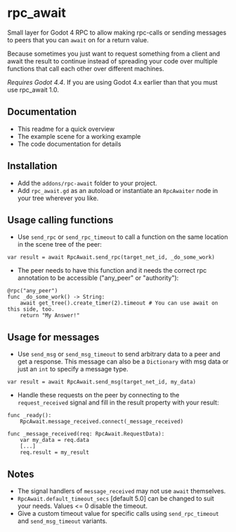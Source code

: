 # rpc_await
Small layer for Godot 4 RPC to allow making rpc-calls or sending messages to peers that you can `await` on for a return value.

Because sometimes you just want to request something from a client and await the result to continue instead of spreading your code over multiple functions that call each other over different machines.

*Requires Godot 4.4*. If you are using Godot 4.x earlier than that you must use rpc_await 1.0.

## Documentation
* This readme for a quick overview
* The example scene for a working example
* The code documentation for details

## Installation
* Add the `addons/rpc-await` folder to your project.
* Add `rpc_await.gd` as an autoload or instantiate an `RpcAwaiter` node in your tree wherever you like.

## Usage calling functions
* Use `send_rpc` or `send_rpc_timeout` to call a function on the same location in the scene tree of the peer:


```GDScript
var result = await RpcAwait.send_rpc(target_net_id, _do_some_work)
```

* The peer needs to have this function and it needs the correct rpc annotation to be accessible ("any_peer" or "authority"):

```GDScript
@rpc("any_peer")
func _do_some_work() -> String:
	await get_tree().create_timer(2).timeout # You can use await on this side, too.
	return "My Answer!"
```

## Usage for messages
* Use `send_msg` or `send_msg_timeout` to send arbitrary data to a peer and get a response. This message can also be a `Dictionary` with msg data or just an `int` to specify a message type.

```GDScript
var result = await RpcAwait.send_msg(target_net_id, my_data)
```

* Handle these requests on the peer by connecting to the `request_received` signal and fill in the result property with your result:

```GDScript
func _ready():
	RpcAwait.message_received.connect(_message_received)

func _message_received(req: RpcAwait.RequestData):
	var my_data = req.data
	[...]
	req.result = my_result
```

## Notes
* The signal handlers of `message_received` may not use `await` themselves.
* `RpcAwait.default_timeout_secs` [default 5.0] can be changed to suit your needs. Values <= 0 disable the timeout.
* Give a custom timeout value for specific calls using `send_rpc_timeout` and `send_msg_timeout` variants.
